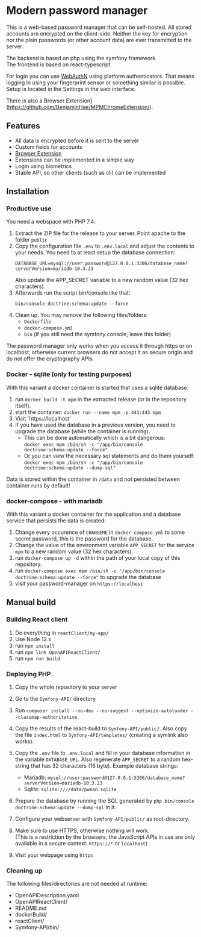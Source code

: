 # Modern password manager

This is a web-based password manager that can be self-hosted.
All stored accounts are encrypted on the client-side. Neither the key for encryption nor the plain passwords (or other account data) are ever transmitted to the server.

The backend is based on php using the symfony framework.  
The frontend is based on react-typescript.

For login you can use [WebAuthN](https://en.wikipedia.org/wiki/WebAuthn) using platform authenticators. That means logging in using your fingerprint sensor or something similar is possible. Setup is located in the Settings in the web interface.

There is also a Browser Extension](https://github.com/BenjaminHae/MPMChromeExtension/).

## Features

 - All data is encrypted before it is sent to the server
 - Custom fields for accounts
 - [Browser Extension](https://github.com/BenjaminHae/MPMChromeExtension/)
 - Extensions can be implemented in a simple way
 - Login using biometrics
 - Stable API, so other clients (such as cli) can be implemented

## Installation

### Productive use

You need a webspace with PHP 7.4.

 1. Extract the ZIP file for the release to your server. Point apache to the folder `public`
 2. Copy the configuration file `.env` to `.env.local` and adjust the contents to your needs.
    You need to at least setup the database connection:
    ```
    DATABASE_URL=mysql://user:password@127.0.0.1:3306/database_name?serverVersion=mariadb-10.3.23
    ```
    Also update the APP_SECRET variable to a new random value (32 hex characters).
 3. Afterwards run the script bin/console like that:
    ```
    bin/console doctrine:schema:update --force
    ```
 4. Clean up. You may remove the following files/folders:
    - `Dockerfile`
    - `docker-compose.yml`
    - `bin` (if you still need the symfony console, leave this folder)
    
The password manager only works when you access it through https or on localhost, otherwise current browsers do not accept it as secure origin and do not offer the cryptography APIs.

### Docker - sqlite (only for testing purposes)

With this variant a docker container is started that uses a sqlite database.

 1. run `docker build -t mpm` in the extracted release (or in the repository itself).
 2. start the container: `docker run --name mpm -p 443:443 mpm`
 3. Visit `https://localhost´
 4. If you have used the database in a previous version, you need to upgrade the database (while the container is running).  
    - This can be done automatically which is a bit dangerous:  
      `docker exec mpm /bin/sh -c "/app/bin/console doctrine:schema:update --force"`
    - Or you can view the necessary sql statements and do them yourself:   
      `docker exec mpm /bin/sh -c "/app/bin/console doctrine:schema:update --dump-sql"`

Data is stored within the container in `/data` and not persisted between container runs by default!

### docker-compose - with mariadb

With this variant a docker container for the application and a database service that persists the data is created:
 1. Change every occurence of `CHANGEME` in `docker-compose.yml` to some secret password, this is the password for the database.
 2. Change the value of the environment variable `APP_SECRET` for the service `mpm` to a new random value (32 hex characters). 
 3. run `docker-compose up -d` within the path of your local copy of this repository.
 4. run `docker-compose exec mpm /bin/sh -c "/app/bin/console doctrine:schema:update --force"` to upgrade the database
 5. visit your password-manager on `https://localhost`


## Manual build

### Building React client

 1. Do everything in `reactClient/my-app/`
 2. Use Node 12.x
 3. run `npm install`
 4. run `npm link OpenAPIReactClient/`
 5. run `npm run build`

### Deploying PHP

 1. Copy the whole repository to your server
 2. Go to the `Symfony-API/` directory
 3. Run `composer install --no-dev --no-suggest --optimize-autoloader --classmap-authoritative`.  
 4. Copy the results of the react-build to `Symfony-API/public/`. Also copy the file `index.html` to `Symfony-API/templates/` (creating a symlink also works).
 
 5. Copy the `.env` file to `.env.local` and fill in your database information in the variable `DATABASE_URL`. Also regenerate `APP_SECRET` to a random hex-string that has 32 characters (16 byte).
    Example database strings:
    - Mariadb: `mysql://user:password@127.0.0.1:3306/database_name?serverVersion=mariadb-10.3.23`
    - Sqlite: `sqlite:////data/pwman.sqlite`
 6. Prepare the database by running the SQL generated by `php bin/console doctrine:schema:update --dump-sql` in it.
 7. Configure your webserver with `Symfony-API/public/` as root-directory.
 8. Make sure to use HTTPS, otherwise nothing will work.  
    (This is a restriction by the browsers, the JavaScript APIs in use are only available in a secure context: `https://*` or `localhost`)
 9. Visit your webpage using `https`

### Cleaning up

The following files/directories are not needed at runtime:

 - OpenAPIDescription.yaml
 - OpenAPIReactClient/
 - README.md
 - dockerBuild/
 - reactClient/
 - Symfony-API/bin/

